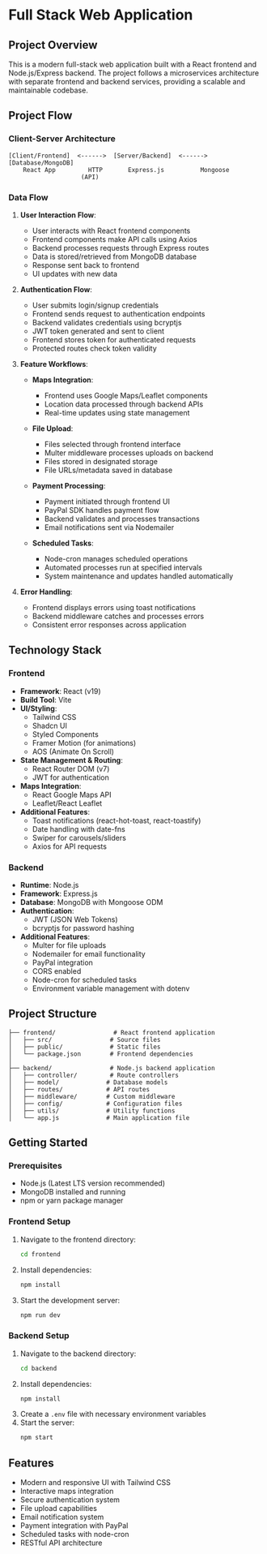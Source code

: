 # Full Stack Web Application

## Project Overview
This is a modern full-stack web application built with a React frontend and Node.js/Express backend. The project follows a microservices architecture with separate frontend and backend services, providing a scalable and maintainable codebase.

## Project Flow

### Client-Server Architecture
```
[Client/Frontend]  <------>  [Server/Backend]  <------>  [Database/MongoDB]
    React App         HTTP       Express.js          Mongoose
                    (API)
```

### Data Flow
1. **User Interaction Flow**:
   - User interacts with React frontend components
   - Frontend components make API calls using Axios
   - Backend processes requests through Express routes
   - Data is stored/retrieved from MongoDB database
   - Response sent back to frontend
   - UI updates with new data

2. **Authentication Flow**:
   - User submits login/signup credentials
   - Frontend sends request to authentication endpoints
   - Backend validates credentials using bcryptjs
   - JWT token generated and sent to client
   - Frontend stores token for authenticated requests
   - Protected routes check token validity

3. **Feature Workflows**:
   - **Maps Integration**:
     - Frontend uses Google Maps/Leaflet components
     - Location data processed through backend APIs
     - Real-time updates using state management

   - **File Upload**:
     - Files selected through frontend interface
     - Multer middleware processes uploads on backend
     - Files stored in designated storage
     - File URLs/metadata saved in database

   - **Payment Processing**:
     - Payment initiated through frontend UI
     - PayPal SDK handles payment flow
     - Backend validates and processes transactions
     - Email notifications sent via Nodemailer

   - **Scheduled Tasks**:
     - Node-cron manages scheduled operations
     - Automated processes run at specified intervals
     - System maintenance and updates handled automatically

4. **Error Handling**:
   - Frontend displays errors using toast notifications
   - Backend middleware catches and processes errors
   - Consistent error responses across application

## Technology Stack

### Frontend
- **Framework**: React (v19)
- **Build Tool**: Vite
- **UI/Styling**:
  - Tailwind CSS
  - Shadcn UI
  - Styled Components
  - Framer Motion (for animations)
  - AOS (Animate On Scroll)
- **State Management & Routing**:
  - React Router DOM (v7)
  - JWT for authentication
- **Maps Integration**:
  - React Google Maps API
  - Leaflet/React Leaflet
- **Additional Features**:
  - Toast notifications (react-hot-toast, react-toastify)
  - Date handling with date-fns
  - Swiper for carousels/sliders
  - Axios for API requests

### Backend
- **Runtime**: Node.js
- **Framework**: Express.js
- **Database**: MongoDB with Mongoose ODM
- **Authentication**: 
  - JWT (JSON Web Tokens)
  - bcryptjs for password hashing
- **Additional Features**:
  - Multer for file uploads
  - Nodemailer for email functionality
  - PayPal integration
  - CORS enabled
  - Node-cron for scheduled tasks
  - Environment variable management with dotenv

## Project Structure

```
├── frontend/                # React frontend application
│   ├── src/                # Source files
│   ├── public/             # Static files
│   └── package.json        # Frontend dependencies
│
├── backend/                # Node.js backend application
│   ├── controller/         # Route controllers
│   ├── model/             # Database models
│   ├── routes/            # API routes
│   ├── middleware/        # Custom middleware
│   ├── config/            # Configuration files
│   ├── utils/             # Utility functions
│   └── app.js             # Main application file
```

## Getting Started

### Prerequisites
- Node.js (Latest LTS version recommended)
- MongoDB installed and running
- npm or yarn package manager

### Frontend Setup
1. Navigate to the frontend directory:
   ```bash
   cd frontend
   ```
2. Install dependencies:
   ```bash
   npm install
   ```
3. Start the development server:
   ```bash
   npm run dev
   ```

### Backend Setup
1. Navigate to the backend directory:
   ```bash
   cd backend
   ```
2. Install dependencies:
   ```bash
   npm install
   ```
3. Create a `.env` file with necessary environment variables
4. Start the server:
   ```bash
   npm start
   ```

## Features
- Modern and responsive UI with Tailwind CSS
- Interactive maps integration
- Secure authentication system
- File upload capabilities
- Email notification system
- Payment integration with PayPal
- Scheduled tasks with node-cron
- RESTful API architecture
